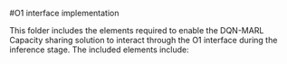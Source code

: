 #O1 interface implementation

This folder includes the elements required to enable the DQN-MARL Capacity sharing solution to interact through the O1 interface during the inference stage. The included elements include: 
